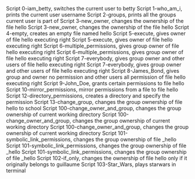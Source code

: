 Script 0-iam_betty, switches the current user to betty
Script 1-who_am_i, prints the current user username
Script 2-groups, prints all the groups current user is part of
Script 3-new_owner, changes the ownership of the file hello
Script 3-new_owner, changes the ownership of the file hello
Script 4-empty, creates an empty file named hello
Script 5-execute, gives owner of file hello executing right
Script 5-execute, gives owner of file hello executing right
Script 6-multiple_permissions, gives group owner of file hello executing right
Script 6-multiple_permissions, gives group owner of file hello executing right
Script 7-everybody, gives group owner and other users of file hello executing right
Script 7-everybody, gives group owner and other users of file hello executing right
Script 8-James_Bond, gives group and  owner no permission and  other users all permission of file hello executing right
Script 9-John_Doe, grants certain permissions to file hello
Script 10-mirror_permissions, mirror permissions from a file to file hello
Script 12-directory_permissions, creates a directory and specify the permission 
Script 13-change_group, changes the group ownership of file hello to school
Script 100-change_owner_and_group, changes the group ownership of current working directory
Script 100-change_owner_and_group, changes the group ownership of current working directory
Script 100-change_owner_and_group, changes the group ownership of current working directory
Script 101-symbolic_link_permissions, changes the group ownership of file _hello
Script 101-symbolic_link_permissions, changes the group ownership of file _hello
Script 101-symbolic_link_permissions, changes the group ownership of file _hello
Script 102-if_only, changes the ownership of file hello only if it originally belongs to guillaume
Script 103-Star_Wars, plays starwars in terminal
